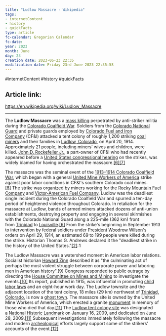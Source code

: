 ```yaml
---
title: "Ludlow Massacre - Wikipedia"
tags:
- internetContent
- history
- quickFacts
type: article
fc-calendar: Gregorian Calendar
fc-date: 
year: 2023
month: June
day: 23
creation date: 2023-06-23 22:35
modification date: Friday 23rd June 2023 22:35:58
---
```


#internetContent  #history #quickFacts 
## Article link:
https://en.wikipedia.org/wiki/Ludlow_Massacre
_____
The **Ludlow Massacre** was a [mass killing](https://en.wikipedia.org/wiki/Mass_killing "Mass killing") perpetrated by anti-striker militia during the [Colorado Coalfield War](https://en.wikipedia.org/wiki/Colorado_Coalfield_War "Colorado Coalfield War"). Soldiers from the [Colorado National Guard](https://en.wikipedia.org/wiki/Colorado_National_Guard "Colorado National Guard") and private guards employed by [Colorado Fuel and Iron Company](https://en.wikipedia.org/wiki/Colorado_Fuel_and_Iron_Company "Colorado Fuel and Iron Company") (CF&I) attacked a tent colony of roughly 1,200 striking [coal miners](https://en.wikipedia.org/wiki/Coal_miner "Coal miner") and their families in [Ludlow, Colorado](https://en.wikipedia.org/wiki/Ludlow,_Colorado "Ludlow, Colorado"), on April 20, 1914. Approximately 21 people, including miners' wives and children, were killed. [John D. Rockefeller Jr.](https://en.wikipedia.org/wiki/John_D._Rockefeller_Jr. "John D. Rockefeller Jr."), a part-owner of CF&I who had recently appeared before a [United States congressional hearing](https://en.wikipedia.org/wiki/United_States_congressional_hearing "United States congressional hearing") on the strikes, was widely blamed for having orchestrated the massacre.[[6]](https://en.wikipedia.org/wiki/Ludlow_Massacre#cite_note-DU-6)[[7]](https://en.wikipedia.org/wiki/Ludlow_Massacre#cite_note-:2-7)

The massacre was the seminal event of the [1913–1914 Colorado Coalfield War](https://en.wikipedia.org/wiki/Colorado_Coalfield_War "Colorado Coalfield War"), which began with a general [United Mine Workers of America](https://en.wikipedia.org/wiki/United_Mine_Workers_of_America "United Mine Workers of America") strike against poor labor conditions in CF&I's southern Colorado coal mines.[[8]](https://en.wikipedia.org/wiki/Ludlow_Massacre#cite_note-8) The strike was organized by miners working for the [Rocky Mountain Fuel Company](https://en.wikipedia.org/wiki/Rocky_Mountain_Fuel_Company "Rocky Mountain Fuel Company") and [Victor-American Fuel Company](https://en.wikipedia.org/wiki/Victor-American_Fuel_Company "Victor-American Fuel Company"). Ludlow was the deadliest single incident during the Colorado Coalfield War and spurred a ten-day period of heightened violence throughout Colorado. In retaliation for the massacre at Ludlow, bands of armed miners attacked dozens of anti-union establishments, destroying property and engaging in several skirmishes with the Colorado National Guard along a 225-mile (362 km) front from [Trinidad](https://en.wikipedia.org/wiki/Trinidad,_Colorado "Trinidad, Colorado") to [Louisville](https://en.wikipedia.org/wiki/Louisville,_Colorado "Louisville, Colorado").[[6]](https://en.wikipedia.org/wiki/Ludlow_Massacre#cite_note-DU-6) From the strike's beginning in September 1913 to intervention by federal soldiers under [President](https://en.wikipedia.org/wiki/President_of_the_United_States "President of the United States") [Woodrow Wilson](https://en.wikipedia.org/wiki/Woodrow_Wilson "Woodrow Wilson")'s orders on April 29, 1914, an estimated 69 to 199 people were killed during the strike. Historian Thomas G. Andrews declared it the "deadliest strike in the history of the United States."[[2]](https://en.wikipedia.org/wiki/Ludlow_Massacre#cite_note-Andrews2010-2): 1 

The Ludlow Massacre was a watershed moment in American labor relations. Socialist historian [Howard Zinn](https://en.wikipedia.org/wiki/Howard_Zinn "Howard Zinn") described it as "the culminating act of perhaps the most violent struggle between corporate power and laboring men in American history".[[9]](https://en.wikipedia.org/wiki/Ludlow_Massacre#cite_note-9) Congress responded to public outrage by directing the [House Committee on Mines and Mining](https://en.wikipedia.org/wiki/United_States_House_Committee_on_Mines_and_Mining "United States House Committee on Mines and Mining") to investigate the events.[[10]](https://en.wikipedia.org/wiki/Ludlow_Massacre#cite_note-10) Its report, published in 1915, was influential in promoting [child labor laws](https://en.wikipedia.org/wiki/Child_labor_laws_in_the_United_States "Child labor laws in the United States") and an eight-hour work day. The Ludlow townsite and the adjacent location of the tent colony, 18 miles (29 km) northwest of [Trinidad, Colorado](https://en.wikipedia.org/wiki/Trinidad,_Colorado "Trinidad, Colorado"), is now a [ghost town](https://en.wikipedia.org/wiki/Ghost_town "Ghost town"). The massacre site is owned by the United Mine Workers of America, which erected a granite [monument](https://en.wikipedia.org/wiki/Ludlow_Monument "Ludlow Monument") in memory of those who died that day.[[11]](https://en.wikipedia.org/wiki/Ludlow_Massacre#cite_note-McPhee-11) The [Ludlow tent colony site](https://en.wikipedia.org/wiki/Ludlow_Tent_Colony_Site "Ludlow Tent Colony Site") was designated a [National Historic Landmark](https://en.wikipedia.org/wiki/National_Historic_Landmark "National Historic Landmark") on January 16, 2009, and dedicated on June 28, 2009.[[11]](https://en.wikipedia.org/wiki/Ludlow_Massacre#cite_note-McPhee-11) Subsequent investigations immediately following the massacre and modern [archeological](https://en.wikipedia.org/wiki/Archeology "Archeology") efforts largely support some of the strikers' accounts of the event.[[12]](https://en.wikipedia.org/wiki/Ludlow_Massacre#cite_note-12)
